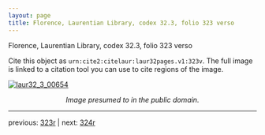 ```yaml
---
layout: page
title: Florence, Laurentian Library, codex 32.3, folio 323 verso
---
```


Florence, Laurentian Library, codex 32.3, folio 323 verso

Cite this object as `urn:cite2:citelaur:laur32pages.v1:323v`.  The full image is linked to a citation tool you can use to cite regions of the image.

[![laur32_3_00654](http://www.homermultitext.org/iipsrv?IIIF=/project/homer/pyramidal/deepzoom/citelaur/laur32imgs/v1/laur32_3_00654.tif/full/800,/0/default.jpg)](http://www.homermultitext.org/ict2/?urn=urn:cite2:citelaur:laur32imgs.v1:laur32_3_00654) 

<p style="text-align: center; font-style: italic;">Image presumed to in the public domain.</p>

---

previous: [323r](../323r/) | next: [324r](../324r/)